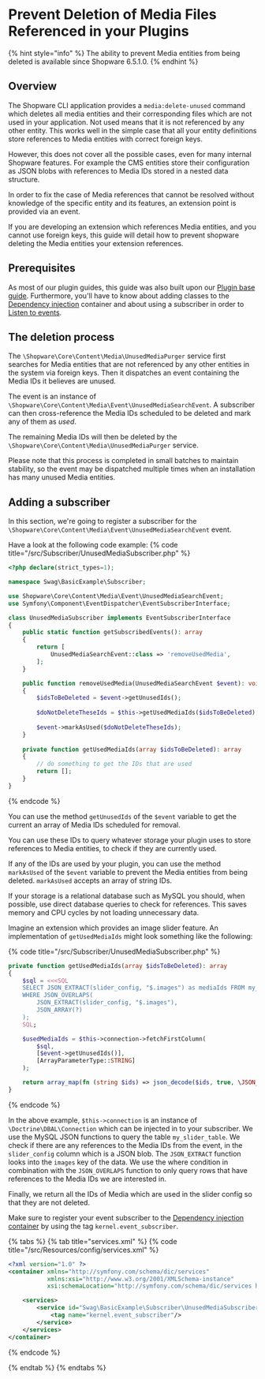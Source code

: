 # Prevent Deletion of Media Files Referenced in your Plugins

{% hint style="info" %}
The ability to prevent Media entities from being deleted is available since Shopware 6.5.1.0.
{% endhint %}

## Overview

The Shopware CLI application provides a `media:delete-unused` command which deletes all media entities and their corresponding files which are not used in your application.
Not used means that it is not referenced by any other entity. This works well in the simple case that all your entity definitions store references to Media entities with correct foreign keys.

However, this does not cover all the possible cases, even for many internal Shopware features. For example the CMS entities store their configuration as JSON blobs with references to Media IDs stored in a nested data structure.

In order to fix the case of Media references that cannot be resolved without knowledge of the specific entity and its features, an extension point is provided via an event.

If you are developing an extension which references Media entities, and you cannot use foreign keys, this guide will detail how to prevent shopware deleting the Media entities your extension references.

## Prerequisites

As most of our plugin guides, this guide was also built upon our [Plugin base guide](../../plugin-base-guide.md).
Furthermore, you'll have to know about adding classes to the [Dependency injection](../../plugin-fundamentals/dependency-injection.md) container
and about using a subscriber in order to [Listen to events](../../plugin-fundamentals/listening-to-events.md).

## The deletion process

The `\Shopware\Core\Content\Media\UnusedMediaPurger` service first searches for Media entities that are not referenced by any other entities in the system via foreign keys. Then it dispatches an event containing the Media IDs it believes are unused.

The event is an instance of `\Shopware\Core\Content\Media\Event\UnusedMediaSearchEvent`. A subscriber can then cross-reference the Media IDs scheduled to be deleted and mark any of them as *used*.

The remaining Media IDs will then be deleted by the `\Shopware\Core\Content\Media\UnusedMediaPurger` service.

Please note that this process is completed in small batches to maintain stability, so the event may be dispatched multiple times when an installation has many unused Media entities.

## Adding a subscriber

In this section, we're going to register a subscriber for the `\Shopware\Core\Content\Media\Event\UnusedMediaSearchEvent` event.

Have a look at the following code example:
{% code title="<plugin root>/src/Subscriber/UnusedMediaSubscriber.php" %}

```php
<?php declare(strict_types=1);

namespace Swag\BasicExample\Subscriber;

use Shopware\Core\Content\Media\Event\UnusedMediaSearchEvent;
use Symfony\Component\EventDispatcher\EventSubscriberInterface;

class UnusedMediaSubscriber implements EventSubscriberInterface
{
    public static function getSubscribedEvents(): array
    {
        return [
            UnusedMediaSearchEvent::class => 'removeUsedMedia',
        ];
    }

    public function removeUsedMedia(UnusedMediaSearchEvent $event): void
    {
        $idsToBeDeleted = $event->getUnusedIds();
    
        $doNotDeleteTheseIds = $this->getUsedMediaIds($idsToBeDeleted);
    
        $event->markAsUsed($doNotDeleteTheseIds);
    }
    
    private function getUsedMediaIds(array $idsToBeDeleted): array
    {
        // do something to get the IDs that are used
        return [];
    }
}
```

{% endcode %}

You can use the method `getUnusedIds` of the `$event` variable to get the current an array of Media IDs scheduled for removal.

You can use these IDs to query whatever storage your plugin uses to store references to Media entities, to check if they are currently used.

If any of the IDs are used by your plugin, you can use the method `markAsUsed` of the `$event` variable to prevent the Media entities from being deleted. `markAsUsed` accepts an array of string IDs.

If your storage is a relational database such as MySQL you should, when possible, use direct database queries to check for references. This saves memory and CPU cycles by not loading unnecessary data.

Imagine an extension which provides an image slider feature. An implementation of `getUsedMediaIds` might look something like the following:

{% code title="<plugin root>/src/Subscriber/UnusedMediaSubscriber.php" %}

```php
private function getUsedMediaIds(array $idsToBeDeleted): array
{
    $sql = <<<SQL
    SELECT JSON_EXTRACT(slider_config, "$.images") as mediaIds FROM my_slider_table
    WHERE JSON_OVERLAPS(
        JSON_EXTRACT(slider_config, "$.images"),
        JSON_ARRAY(?)
    );
    SQL;

    $usedMediaIds = $this->connection->fetchFirstColumn(
        $sql,
        [$event->getUnusedIds()],
        [ArrayParameterType::STRING]
    );

    return array_map(fn (string $ids) => json_decode($ids, true, \JSON_THROW_ON_ERROR), $usedMediaIds);
}
```

{% endcode %}

In the above example, `$this->connection` is an instance of `\Doctrine\DBAL\Connection` which can be injected in to your subscriber.
We use the MySQL JSON functions to query the table `my_slider_table`.
We check if there are any references to the Media IDs from the event, in the `slider_config` column which is a JSON blob. The `JSON_EXTRACT` function looks into the `images` key of the data. We use the where condition in combination with the `JSON_OVERLAPS` function to only query rows that have references to the Media IDs we are interested in.

Finally, we return all the IDs of Media which are used in the slider config so that they are not deleted.

Make sure to register your event subscriber to the [Dependency injection container](../../plugin-fundamentals/dependency-injection.md)
by using the tag `kernel.event_subscriber`.

{% tabs %}
{% tab title="services.xml" %}
{% code title="<plugin root>/src/Resources/config/services.xml" %}

```xml
<?xml version="1.0" ?>
<container xmlns="http://symfony.com/schema/dic/services"
           xmlns:xsi="http://www.w3.org/2001/XMLSchema-instance"
           xsi:schemaLocation="http://symfony.com/schema/dic/services http://symfony.com/schema/dic/services/services-1.0.xsd">

    <services>
        <service id="Swag\BasicExample\Subscriber\UnusedMediaSubscriber">
            <tag name="kernel.event_subscriber"/>
        </service>
    </services>
</container>
```

{% endcode %}

{% endtab %}
{% endtabs %}
